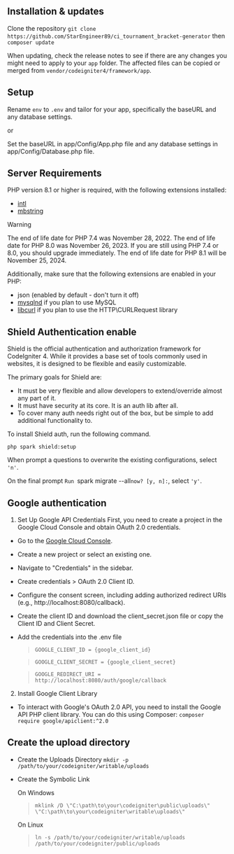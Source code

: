 ## Installation & updates

Clone the repository
`git clone https://github.com/StarEngineer89/ci_tournament_bracket-generator` then `composer update`

When updating, check the release notes to see if there are any changes you might need to apply
to your `app` folder. The affected files can be copied or merged from
`vendor/codeigniter4/framework/app`.

## Setup

Rename `env` to `.env` and tailor for your app, specifically the baseURL and any database settings.

or

Set the baseURL in app/Config/App.php file and any database settings in app/Config/Database.php file.

## Server Requirements

PHP version 8.1 or higher is required, with the following extensions installed:

- [intl](http://php.net/manual/en/intl.requirements.php)
- [mbstring](http://php.net/manual/en/mbstring.installation.php)

> [!WARNING]
> The end of life date for PHP 7.4 was November 28, 2022.
> The end of life date for PHP 8.0 was November 26, 2023.
> If you are still using PHP 7.4 or 8.0, you should upgrade immediately.
> The end of life date for PHP 8.1 will be November 25, 2024.

Additionally, make sure that the following extensions are enabled in your PHP:

- json (enabled by default - don't turn it off)
- [mysqlnd](http://php.net/manual/en/mysqlnd.install.php) if you plan to use MySQL
- [libcurl](http://php.net/manual/en/curl.requirements.php) if you plan to use the HTTP\CURLRequest library

## Shield Authentication enable

Shield is the official authentication and authorization framework for CodeIgniter 4. While it provides a base set of tools commonly used in websites, it is designed to be flexible and easily customizable.

The primary goals for Shield are:

- It must be very flexible and allow developers to extend/override almost any part of it.
- It must have security at its core. It is an auth lib after all.
- To cover many auth needs right out of the box, but be simple to add additional functionality to.

To install Shield auth, run the following command.

`php spark shield:setup`

When prompt a questions to overwrite the existing configurations, select `'n'`.

On the final prompt `Run `spark migrate --all`now? [y, n]:`, select `'y'`.

## Google authentication

1. Set Up Google API Credentials
   First, you need to create a project in the Google Cloud Console and obtain OAuth 2.0 credentials.

- Go to the [Google Cloud Console](https://console.cloud.google.com/?hl=ru).
- Create a new project or select an existing one.
- Navigate to "Credentials" in the sidebar.
- Create credentials > OAuth 2.0 Client ID.
- Configure the consent screen, including adding authorized redirect URIs (e.g., http://localhost:8080/callback).
- Create the client ID and download the client_secret.json file or copy the Client ID and Client Secret.
- Add the credentials into the .env file

  > `GOOGLE_CLIENT_ID = {google_client_id}`

  > `GOOGLE_CLIENT_SECRET = {google_client_secret}`

  > `GOOGLE_REDIRECT_URI = http://localhost:8080/auth/google/callback`

2. Install Google Client Library

- To interact with Google's OAuth 2.0 API, you need to install the Google API PHP client library. You can do this using Composer:
  `composer require google/apiclient:^2.0`

## Create the upload directory

- Create the Uploads Directory
  `mkdir -p /path/to/your/codeigniter/writable/uploads`
- Create the Symbolic Link

  On Windows

  > `mklink /D \"C:\path\to\your\codeigniter\public\uploads\" \"C:\path\to\your\codeigniter\writable\uploads\"`

  On Linux

  > `ln -s /path/to/your/codeigniter/writable/uploads /path/to/your/codeigniter/public/uploads`
